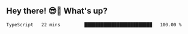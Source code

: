 ## Hey there! 😎👋 What's up?

<!--START_SECTION:waka-->

```txt
TypeScript   22 mins         █████████████████████████   100.00 %
```

<!--END_SECTION:waka-->
